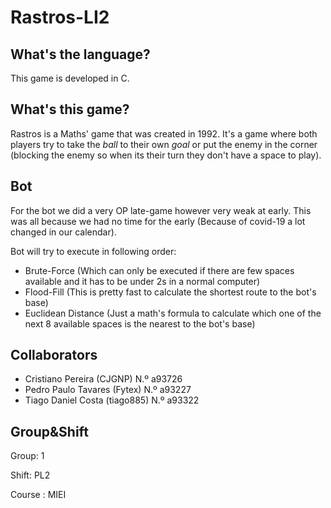 # Rastros-LI2

## What's the language?

This game is developed in C.


## What's this game?

Rastros is a Maths' game that was created in 1992. It's a game where both players try to take the *ball* to their own *goal* or put the enemy in the corner (blocking the enemy so when its their turn they don't have a space to play).


## Bot

For the bot we did a very OP late-game however very weak at early. This was all because we had no time for the early (Because of covid-19 a lot changed in our calendar).

Bot will try to execute in following order:

  - Brute-Force (Which can only be executed if there are few spaces available and it has to be under 2s in a normal computer)
  - Flood-Fill (This is pretty fast to calculate the shortest route to the bot's base)
  - Euclidean Distance (Just a math's formula to calculate which one of the next 8 available spaces is the nearest to the bot's base)
  

## Collaborators

- Cristiano Pereira (CJGNP) N.º a93726
- Pedro Paulo Tavares (Fytex) N.º a93227
- Tiago Daniel Costa (tiago885) N.º a93322

## Group&Shift

Group: 1

Shift: PL2

Course : MIEI
